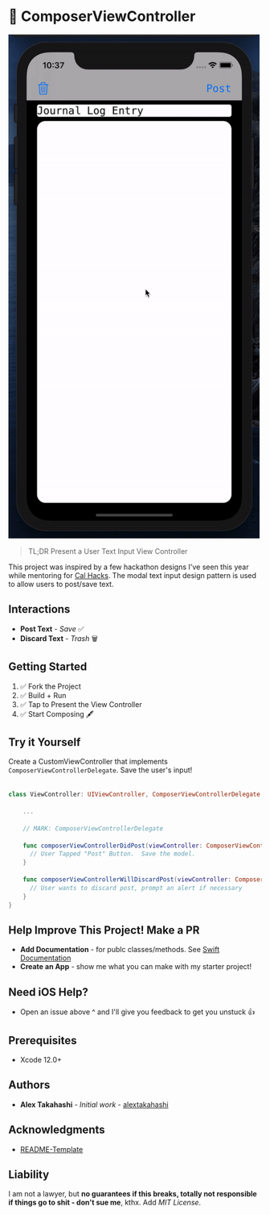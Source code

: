 # 📝 ComposerViewController

<img src="Assets/ComposerViewControllerDemo.gif" alt="Composer View Controller Demo" width="500"/>

> TL;DR Present a User Text Input View Controller 

This project was inspired by a few hackathon designs I've seen this year while mentoring for [Cal Hacks](https://calhacks.io/).  The modal text input design pattern is used to allow users to post/save text.

## Interactions
* **Post Text** - *Save* ✅
* **Discard Text** - *Trash* 🗑

## Getting Started

1. ✅  Fork the Project
2. ✅  Build + Run 
3. ✅  Tap to Present the View Controller
4. ✅  Start Composing 🖋

## Try it Yourself

Create a CustomViewController that implements `ComposerViewControllerDelegate`. Save the user's input!

```swift

class ViewController: UIViewController, ComposerViewControllerDelegate {

    ... 

    // MARK: ComposerViewControllerDelegate

    func composerViewControllerDidPost(viewController: ComposerViewController, model: ComposerModel) {
      // User Tapped "Post" Button.  Save the model.
    }
    
    func composerViewControllerWillDiscardPost(viewController: ComposerViewController, discardHandlerShouldDiscard: @escaping (Bool) -> ()) {
      // User wants to discard post, prompt an alert if necessary
    }
}


```

## Help Improve This Project! Make a PR

* **Add Documentation** - for publc classes/methods.  See [Swift Documentation](https://nshipster.com/swift-documentation/)
* **Create an App** - show me what you can make with my starter project!

## Need iOS Help?

* Open an issue above ^ and I'll give you feedback to get you unstuck 👍

## Prerequisites

* Xcode 12.0+

## Authors

* **Alex Takahashi** - *Initial work* - [alextakahashi](https://github.com/alextakahashi)

## Acknowledgments

* [README-Template](https://gist.github.com/PurpleBooth/109311bb0361f32d87a2)

## Liability
I am not a lawyer, but **no guarantees if this breaks, totally not responsible if things go to shit - don't sue me**, kthx.  Add *MIT License*.
